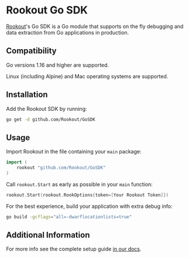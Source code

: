 # Rookout Go SDK
[Rookout](https://rookout.com)'s Go SDK is a Go module that supports on the fly debugging and data extraction from Go applications in production. 

## Compatibility
Go versions 1.16 and higher are supported. 

Linux (including Alpine) and Mac operating systems are supported. 

## Installation

Add the Rookout SDK by running: 
```bash
go get -d github.com/Rookout/GoSDK
```

## Usage

Import Rookout in the file containing your `main` package:
```go
import (
    rookout "github.com/Rookout/GoSDK"
)
```

Call `rookout.Start` as early as possible in your `main` function: 
```go
rookout.Start(rookout.RookOptions{token=[Your Rookout Token]})
```

For the best experience, build your application with extra debug info:
```bash
go build -gcflags="all=-dwarflocationlists=true"
```

## Additional Information

For more info see the complete setup guide [in our docs](https://docs.rookout.com/docs/go-setup/).
